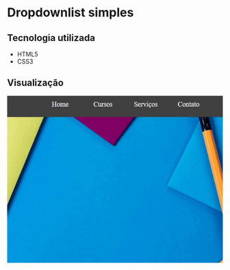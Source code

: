 # Dropdownlist simples

## Tecnologia utilizada
<ul>
  <li>HTML5</li>
  <li>CSS3</li>
</ul>

## Visualização

<img src="Video_1657554517.gif">
